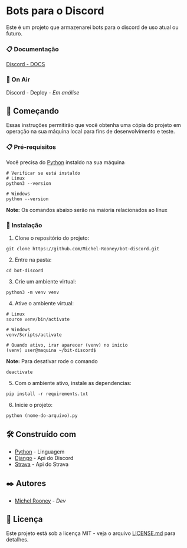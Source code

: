 # Bots para o Discord

Este é um projeto que armazenarei bots para o discord de uso atual ou futuro.

### 📋 Documentação
[Discord - DOCS](https://discord.com/developers/docs/intro)

### 📌 On Air
Discord - Deploy - *Em análise*

## 🚀 Começando

Essas instruções permitirão que você obtenha uma cópia do projeto em operação na sua máquina local para fins de desenvolvimento e teste.

### 📋 Pré-requisitos

Você precisa do [Python](https://www.python.org/downloads/) instaldo na sua máquina

```
# Verificar se está instaldo
# Linux
python3 --version

# Windows
python --version
```

**Note:** Os comandos abaixo serão na maioria relacionados ao linux

### 🔧 Instalação

1. Clone o repositório do projeto:

```git
git clone https://github.com/Michel-Rooney/bot-discord.git
```

2. Entre na pasta:

```
cd bot-discord
```

3. Crie um ambiente virtual:

```
python3 -m venv venv
```

4. Ative o ambiente virtual:

```
# Linux
source venv/bin/activate

# Windows
venv/Scripts/activate

# Quando ativo, irar aparecer (venv) no inicio
(venv) user@maquina ~/bit-discord$
```

**Note:** Para desativar rode o comando
```
deactivate
```

5. Com o ambiente ativo, instale as dependencias:

```
pip install -r requirements.txt
```

6. Inicie o projeto:

```
python (nome-do-arquivo).py
```

## 🛠️ Construído com

* [Python](https://www.python.org/) - Linguagem
* [Django](https://discord.com/developers/docs/intro) - Api do Discord
* [Strava](https://developers.strava.com/) - Api do Strava

## ✒️ Autores

* [Michel Rooney](https://github.com/Michel-Rooney/) - *Dev*

## 📄 Licença

Este projeto está sob a licença MIT - veja o arquivo [LICENSE.md](https://github.com/Michel-Rooney/bot-discord/blob/main/LICENSE) para detalhes.
